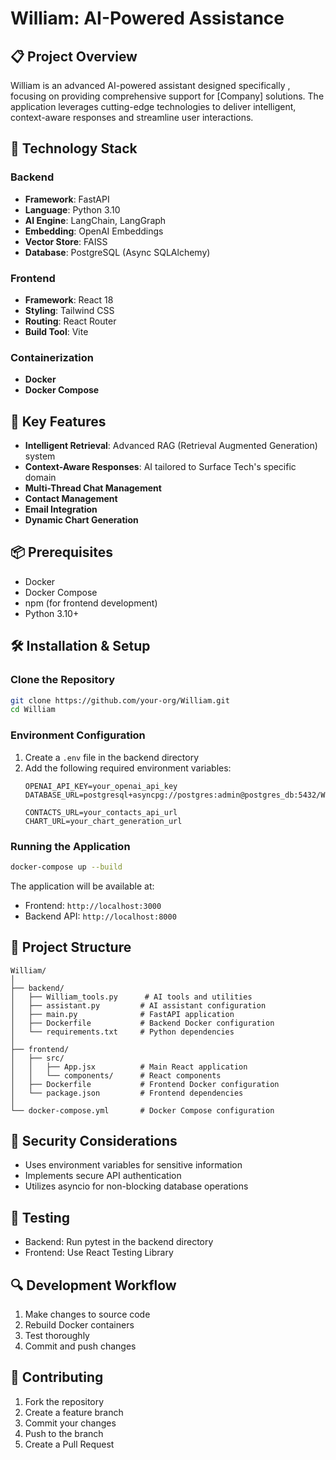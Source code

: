 # William: AI-Powered Assistance 

## 📋 Project Overview

William is an advanced AI-powered assistant designed specifically , focusing on providing comprehensive support for [Company] solutions. The application leverages cutting-edge technologies to deliver intelligent, context-aware responses and streamline user interactions.

## 🚀 Technology Stack

### Backend
- **Framework**: FastAPI
- **Language**: Python 3.10
- **AI Engine**: LangChain, LangGraph
- **Embedding**: OpenAI Embeddings
- **Vector Store**: FAISS
- **Database**: PostgreSQL (Async SQLAlchemy)

### Frontend
- **Framework**: React 18
- **Styling**: Tailwind CSS
- **Routing**: React Router
- **Build Tool**: Vite

### Containerization
- **Docker**
- **Docker Compose**

## 🔧 Key Features

- **Intelligent Retrieval**: Advanced RAG (Retrieval Augmented Generation) system
- **Context-Aware Responses**: AI tailored to Surface Tech's specific domain
- **Multi-Thread Chat Management**
- **Contact Management**
- **Email Integration**
- **Dynamic Chart Generation**

## 📦 Prerequisites

- Docker
- Docker Compose
- npm (for frontend development)
- Python 3.10+

## 🛠️ Installation & Setup

### Clone the Repository
```bash
git clone https://github.com/your-org/William.git
cd William
```

### Environment Configuration
1. Create a `.env` file in the backend directory
2. Add the following required environment variables:
   ```
   OPENAI_API_KEY=your_openai_api_key
   DATABASE_URL=postgresql+asyncpg://postgres:admin@postgres_db:5432/William

   CONTACTS_URL=your_contacts_api_url
   CHART_URL=your_chart_generation_url
   ```

### Running the Application
```bash
docker-compose up --build
```

The application will be available at:
- Frontend: `http://localhost:3000`
- Backend API: `http://localhost:8000`

## 📂 Project Structure
```
William/
│
├── backend/
│   ├── William_tools.py      # AI tools and utilities
│   ├── assistant.py         # AI assistant configuration
│   ├── main.py              # FastAPI application
│   ├── Dockerfile           # Backend Docker configuration
│   └── requirements.txt     # Python dependencies
│
├── frontend/
│   ├── src/
│   │   ├── App.jsx          # Main React application
│   │   └── components/      # React components
│   ├── Dockerfile           # Frontend Docker configuration
│   └── package.json         # Frontend dependencies
│
└── docker-compose.yml       # Docker Compose configuration
```

## 🔐 Security Considerations
- Uses environment variables for sensitive information
- Implements secure API authentication
- Utilizes asyncio for non-blocking database operations

## 🧪 Testing
- Backend: Run pytest in the backend directory
- Frontend: Use React Testing Library

## 🔍 Development Workflow
1. Make changes to source code
2. Rebuild Docker containers
3. Test thoroughly
4. Commit and push changes

## 🤝 Contributing
1. Fork the repository
2. Create a feature branch
3. Commit your changes
4. Push to the branch
5. Create a Pull Request

